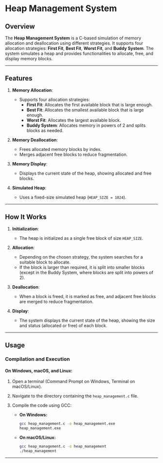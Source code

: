 # Heap Management System

## Overview

The **Heap Management System** is a C-based simulation of memory allocation and deallocation using different strategies. It supports four allocation strategies: **First Fit**, **Best Fit**, **Worst Fit**, and **Buddy System**. The system simulates a heap and provides functionalities to allocate, free, and display memory blocks.

---

## Features

1. **Memory Allocation**:
   - Supports four allocation strategies:
     - **First Fit**: Allocates the first available block that is large enough.
     - **Best Fit**: Allocates the smallest available block that is large enough.
     - **Worst Fit**: Allocates the largest available block.
     - **Buddy System**: Allocates memory in powers of 2 and splits blocks as needed.

2. **Memory Deallocation**:
   - Frees allocated memory blocks by index.
   - Merges adjacent free blocks to reduce fragmentation.

3. **Memory Display**:
   - Displays the current state of the heap, showing allocated and free blocks.

4. **Simulated Heap**:
   - Uses a fixed-size simulated heap (`HEAP_SIZE = 1024`).

---

## How It Works

1. **Initialization**:
   - The heap is initialized as a single free block of size `HEAP_SIZE`.

2. **Allocation**:
   - Depending on the chosen strategy, the system searches for a suitable block to allocate.
   - If the block is larger than required, it is split into smaller blocks (except in the Buddy System, where blocks are split into powers of 2).

3. **Deallocation**:
   - When a block is freed, it is marked as free, and adjacent free blocks are merged to reduce fragmentation.

4. **Display**:
   - The system displays the current state of the heap, showing the size and status (allocated or free) of each block.

---

## Usage

### Compilation and Execution

#### On Windows, macOS, and Linux:
1. Open a terminal (Command Prompt on Windows, Terminal on macOS/Linux).
2. Navigate to the directory containing the `heap_management.c` file.
3. Compile the code using GCC:

   - **On Windows:**
     ```bash
     gcc heap_management.c -o heap_management.exe
     heap_management.exe
     ```

   - **On macOS/Linux:**
     ```bash
     gcc heap_management.c -o heap_management
     ./heap_management
     ```

---
